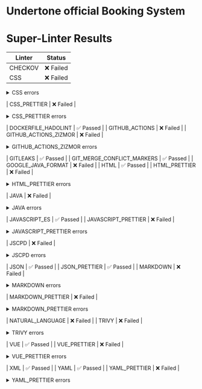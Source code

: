 # Undertone official Booking System

<!-- SUPER_LINTER_REPORT_START -->
# Super-Linter Results
| Linter | Status |
|--------|--------|
| CHECKOV | ❌ Failed |
| CSS | ❌ Failed |
<details><summary>CSS errors</summary>

```

front-end-app/src/assets/base.css
   3:17  ✖  Expected "#ffffff" to be "#fff"                              color-hex-length
   7:3   ✖  Unexpected empty line before custom property                 custom-property-empty-line-before
   8:22  ✖  Expected "#222222" to be "#222"                              color-hex-length
  11:3   ✖  Unexpected empty line before custom property                 custom-property-empty-line-before
  13:3   ✖  Unexpected empty line before custom property                 custom-property-empty-line-before
  13:27  ✖  Expected "rgba" to be "rgb"                                  color-function-alias-notation
  13:27  ✖  Expected modern color-function notation                      color-function-notation
  13:44  ✖  Expected "0.29" to be "29%"                                  alpha-value-notation
  14:27  ✖  Expected "rgba" to be "rgb"                                  color-function-alias-notation
  14:27  ✖  Expected modern color-function notation                      color-function-notation
  14:44  ✖  Expected "0.12" to be "12%"                                  alpha-value-notation
  15:26  ✖  Expected "rgba" to be "rgb"                                  color-function-alias-notation
  15:26  ✖  Expected modern color-function notation                      color-function-notation
  15:43  ✖  Expected "0.65" to be "65%"                                  alpha-value-notation
  16:26  ✖  Expected "rgba" to be "rgb"                                  color-function-alias-notation
  16:26  ✖  Expected modern color-function notation                      color-function-notation
  16:43  ✖  Expected "0.48" to be "48%"                                  alpha-value-notation
  18:3   ✖  Unexpected empty line before custom property                 custom-property-empty-line-before
  19:24  ✖  Expected "rgba" to be "rgb"                                  color-function-alias-notation
  19:24  ✖  Expected modern color-function notation                      color-function-notation
  19:41  ✖  Expected "0.66" to be "66%"                                  alpha-value-notation
  21:23  ✖  Expected "rgba" to be "rgb"                                  color-function-alias-notation
  21:23  ✖  Expected modern color-function notation                      color-function-notation
  21:43  ✖  Expected "0.64" to be "64%"                                  alpha-value-notation
  25:1   ✖  Unexpected duplicate selector ":root", first used at line 2  no-duplicate-selectors
  30:3   ✖  Unexpected empty line before custom property                 custom-property-empty-line-before
  33:3   ✖  Unexpected empty line before custom property                 custom-property-empty-line-before
  36:3   ✖  Unexpected empty line before custom property                 custom-property-empty-line-before
  45:5   ✖  Unexpected empty line before custom property                 custom-property-empty-line-before
  48:5   ✖  Unexpected empty line before custom property                 custom-property-empty-line-before
  83:19  ✖  Expected "optimizeLegibility" to be "optimizelegibility"     value-keyword-case

front-end-app/src/assets/main.css
   1:9   ✖  Expected "'./base.css'" to be "url('./base.css')"  import-notation
  13:10  ✖  Expected "hsla" to be "hsl"                        color-function-alias-notation
  13:10  ✖  Expected modern color-function notation            color-function-notation
  13:15  ✖  Expected "160" to be "160deg"                      hue-degree-notation
  13:31  ✖  Expected "1" to be "100%"                          alpha-value-notation
  20:23  ✖  Expected "hsla" to be "hsl"                        color-function-alias-notation
  20:23  ✖  Expected modern color-function notation            color-function-notation
  20:28  ✖  Expected "160" to be "160deg"                      hue-degree-notation
  20:44  ✖  Expected "0.2" to be "20%"                         alpha-value-notation
  24:8   ✖  Expected "context" media feature range notation    media-feature-range-notation

✖ 41 problems (41 errors, 0 warnings)
  40 errors potentially fixable with the "--fix" option.
```
</details>

| CSS_PRETTIER | ❌ Failed |
<details><summary>CSS_PRETTIER errors</summary>

```
[warn] front-end-app/src/assets/base.css
[warn] front-end-app/src/assets/main.css
[warn] Code style issues found in 2 files. Run Prettier with --write to fix.
```
</details>

| DOCKERFILE_HADOLINT | ✅ Passed |
| GITHUB_ACTIONS | ❌ Failed |
| GITHUB_ACTIONS_ZIZMOR | ❌ Failed |
<details><summary>GITHUB_ACTIONS_ZIZMOR errors</summary>

```
 INFO zizmor::registry: skipping impostor-commit: can't run without a GitHub API token
 INFO zizmor::registry: skipping ref-confusion: can't run without a GitHub API token
 INFO zizmor::registry: skipping known-vulnerable-actions: can't run without a GitHub API token
 INFO zizmor::registry: skipping forbidden-uses: audit not configured
 INFO zizmor::registry: skipping stale-action-refs: can't run without a GitHub API token
 INFO audit: zizmor: 🌈 completed /github/workspace/.github/workflows/ci-build-and-test.yml
 INFO audit: zizmor: 🌈 completed /github/workspace/.github/workflows/lint.yml
```
</details>

| GITLEAKS | ✅ Passed |
| GIT_MERGE_CONFLICT_MARKERS | ✅ Passed |
| GOOGLE_JAVA_FORMAT | ❌ Failed |
| HTML | ✅ Passed |
| HTML_PRETTIER | ❌ Failed |
<details><summary>HTML_PRETTIER errors</summary>

```
[warn] front-end-app/index.html
[warn] Code style issues found in the above file. Run Prettier with --write to fix.
```
</details>

| JAVA | ❌ Failed |
<details><summary>JAVA errors</summary>

```
Checkstyle ends with 11 errors.
```
</details>

| JAVASCRIPT_ES | ✅ Passed |
| JAVASCRIPT_PRETTIER | ❌ Failed |
<details><summary>JAVASCRIPT_PRETTIER errors</summary>

```
[warn] front-end-app/src/main.js
[warn] front-end-app/vite.config.js
[warn] Code style issues found in 2 files. Run Prettier with --write to fix.
```
</details>

| JSCPD | ❌ Failed |
<details><summary>JSCPD errors</summary>

```
ERROR: jscpd found too many duplicates (1.97%) over threshold (0%)
```
</details>

| JSON | ✅ Passed |
| JSON_PRETTIER | ✅ Passed |
| MARKDOWN | ❌ Failed |
<details><summary>MARKDOWN errors</summary>

```
/github/workspace/README.md:4 MD025/single-title/single-h1 Multiple top-level headings in the same document [Context: "Super-Linter Report"]
```
</details>

| MARKDOWN_PRETTIER | ❌ Failed |
<details><summary>MARKDOWN_PRETTIER errors</summary>

```
[warn] README.md
[warn] lint-report.md
[warn] Code style issues found in 2 files. Run Prettier with --write to fix.
```
</details>

| NATURAL_LANGUAGE | ❌ Failed |
| TRIVY | ❌ Failed |
<details><summary>TRIVY errors</summary>

```
2025-09-13T00:59:22Z	INFO	Loaded	file_path="/action/lib/.automation/trivy.yaml"
2025-09-13T00:59:22Z	INFO	[vulndb] Need to update DB
2025-09-13T00:59:22Z	INFO	[vulndb] Downloading vulnerability DB...
2025-09-13T00:59:22Z	INFO	[vulndb] Downloading artifact...	repo="mirror.gcr.io/aquasec/trivy-db:2"
14.87 MiB / 70.34 MiB [------------>________________________________________________] 21.15% ? p/s ?43.40 MiB / 70.34 MiB [------------------------------------->_______________________] 61.70% ? p/s ?70.34 MiB / 70.34 MiB [----------------------------------------------------------->] 100.00% ? p/s ?70.34 MiB / 70.34 MiB [---------------------------------------------->] 100.00% 92.27 MiB p/s ETA 0s70.34 MiB / 70.34 MiB [---------------------------------------------->] 100.00% 92.27 MiB p/s ETA 0s70.34 MiB / 70.34 MiB [---------------------------------------------->] 100.00% 92.27 MiB p/s ETA 0s70.34 MiB / 70.34 MiB [---------------------------------------------->] 100.00% 86.32 MiB p/s ETA 0s70.34 MiB / 70.34 MiB [---------------------------------------------->] 100.00% 86.32 MiB p/s ETA 0s70.34 MiB / 70.34 MiB [---------------------------------------------->] 100.00% 86.32 MiB p/s ETA 0s70.34 MiB / 70.34 MiB [---------------------------------------------->] 100.00% 80.75 MiB p/s ETA 0s70.34 MiB / 70.34 MiB [---------------------------------------------->] 100.00% 80.75 MiB p/s ETA 0s70.34 MiB / 70.34 MiB [---------------------------------------------->] 100.00% 80.75 MiB p/s ETA 0s70.34 MiB / 70.34 MiB [---------------------------------------------->] 100.00% 75.54 MiB p/s ETA 0s70.34 MiB / 70.34 MiB [---------------------------------------------->] 100.00% 75.54 MiB p/s ETA 0s70.34 MiB / 70.34 MiB [---------------------------------------------->] 100.00% 75.54 MiB p/s ETA 0s70.34 MiB / 70.34 MiB [---------------------------------------------->] 100.00% 70.67 MiB p/s ETA 0s70.34 MiB / 70.34 MiB [-------------------------------------------------] 100.00% 23.44 MiB p/s 3.2s2025-09-13T00:59:25Z	INFO	[vulndb] Artifact successfully downloaded	repo="mirror.gcr.io/aquasec/trivy-db:2"
2025-09-13T00:59:25Z	INFO	[vuln] Vulnerability scanning is enabled
2025-09-13T00:59:25Z	INFO	[misconfig] Misconfiguration scanning is enabled
2025-09-13T00:59:25Z	INFO	[misconfig] Need to update the checks bundle
2025-09-13T00:59:25Z	INFO	[misconfig] Downloading the checks bundle...
165.20 KiB / 165.20 KiB [---------------------------------------------------------] 100.00% ? p/s 0s2025-09-13T00:59:26Z	INFO	[secret] Secret scanning is enabled
2025-09-13T00:59:26Z	INFO	[secret] If your scanning is slow, please try '--scanners vuln' to disable secret scanning
2025-09-13T00:59:26Z	INFO	[secret] Please see also https://trivy.dev/v0.65/docs/scanner/secret#recommendation for faster secret detection
2025-09-13T00:59:29Z	INFO	[npm] To collect the license information of packages, "npm install" needs to be performed beforehand	dir="front-end-app/node_modules"
2025-09-13T00:59:29Z	INFO	Suppressing dependencies for development and testing. To display them, try the '--include-dev-deps' flag.
2025-09-13T00:59:29Z	INFO	Number of language-specific files	num=2
2025-09-13T00:59:29Z	INFO	[npm] Detecting vulnerabilities...
2025-09-13T00:59:29Z	INFO	[pom] Detecting vulnerabilities...
2025-09-13T00:59:29Z	INFO	Detected config files	num=1

📣 Notices:
  - Version 0.66.0 of Trivy is now available, current version is 0.65.0

To suppress version checks, run Trivy scans with the --skip-version-check flag
```
</details>

| VUE | ✅ Passed |
| VUE_PRETTIER | ❌ Failed |
<details><summary>VUE_PRETTIER errors</summary>

```
[warn] front-end-app/src/components/TheWelcome.vue
[warn] front-end-app/src/components/WelcomeItem.vue
[warn] front-end-app/src/components/icons/IconCommunity.vue
[warn] front-end-app/src/components/icons/IconDocumentation.vue
[warn] front-end-app/src/components/icons/IconEcosystem.vue
[warn] front-end-app/src/App.vue
[warn] front-end-app/src/components/icons/IconSupport.vue
[warn] front-end-app/src/components/HelloWorld.vue
[warn] Code style issues found in 8 files. Run Prettier with --write to fix.
```
</details>

| XML | ✅ Passed |
| YAML | ✅ Passed |
| YAML_PRETTIER | ❌ Failed |
<details><summary>YAML_PRETTIER errors</summary>

```
[warn] .github/workflows/ci-build-and-test.yml
[warn] .github/workflows/lint.yml
[warn] compose.yml
[warn] Code style issues found in 3 files. Run Prettier with --write to fix.
```
</details>
<!-- SUPER_LINTER_REPORT_END -->

<!-- TEST_RESULTS_START -->
<!-- TEST_RESULTS_END -->
